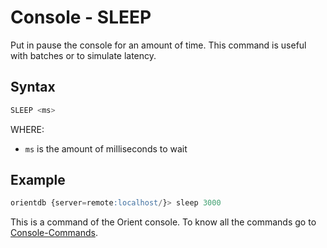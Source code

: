 # Console - SLEEP

Put in pause the console for an amount of time. This command is useful with batches or to simulate latency.

## Syntax

```sql
SLEEP <ms>
```

WHERE:
- `ms` is the amount of milliseconds to wait


## Example

```sql
orientdb {server=remote:localhost/}> sleep 3000
```

This is a command of the Orient console. To know all the commands go to [Console-Commands](Console-Commands.md).
